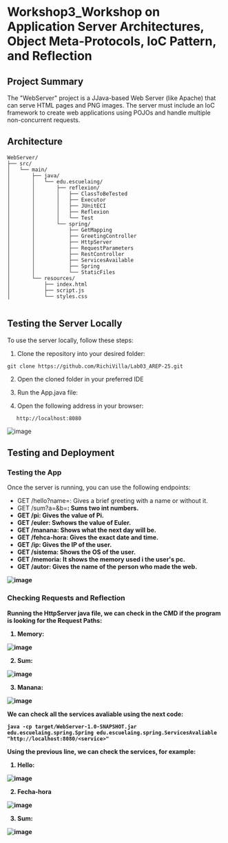 # Workshop3_Workshop on Application Server Architectures, Object Meta-Protocols, IoC Pattern, and Reflection

## Project Summary

The "WebServer" project is a JJava-based Web Server (like Apache) that can serve HTML pages and PNG images. The server must include an IoC framework to create web applications using POJOs and handle multiple non-concurrent requests.

## Architecture
```
WebServer/
├── src/
│   └── main/
│       ├── java/
│       │   └── edu.escuelaing/
│       │       ├── reflexion/
│       │       │   ├── ClassToBeTested
│       │       │   ├── Executor
│       │       │   ├── JUnitECI
│       │       │   ├── Reflexion
│       │       │   └── Test
│       │       └── spring/
│       │           ├── GetMapping
│       │           ├── GreetingController
│       │           ├── HttpServer
│       │           ├── RequestParameters
│       │           ├── RestController
│       │           ├── ServicesAvailable
│       │           ├── Spring
│       │           └── StaticFiles
│       └── resources/
│           ├── index.html
│           ├── script.js
│           └── styles.css


```

## Testing the Server Locally

To use the server locally, follow these steps:

1. Clone the repository into your desired folder:
``` 
git clone https://github.com/RichiVilla/Lab03_AREP-25.git
```

2. Open the cloned folder in your preferred IDE

3. Run the App.java file:
   
4. Open the following address in your browser:
```
   http://localhost:8080
```

![image](https://github.com/user-attachments/assets/91a857ef-4682-4131-9e87-50b080ae6681)



  
## Testing and Deployment

### Testing the App

Once the server is running, you can use the following endpoints:

- GET /hello?name=<name>: Gives a brief greeting with a name or without it.
- GET /sum?a=<a>&b=<b>: Sums two int numbers.
- GET /pi: Gives the value of Pi.
- GET /euler: Swhows the value of Euler.
- GET /manana: Shows what the next day will be.
- GET /fehca-hora: Gives the exact date and time.
- GET /ip: Gives the IP of the user.
- GET /sistema: Shows the OS of the user.
- GET /memoria: It shows the memory used i the user's pc.
- GET /autor: Gives the name of the person who made the web.

![image](https://github.com/user-attachments/assets/b7cb9ed2-8d41-4591-b14f-e385a37c4f63)


### Checking Requests and Reflection
Running the HttpServer java file, we can check in the CMD if the program is looking for the Request Paths:

1. Memory:

![image](https://github.com/user-attachments/assets/2e02053a-3f6c-4758-b986-0bbe6b1fcc99)

2. Sum:

![image](https://github.com/user-attachments/assets/25e1e2ee-ff80-453c-a356-d73da342c7c4)

3. Manana:

![image](https://github.com/user-attachments/assets/d7eabcb0-1d0e-4e96-a41d-dee3f85fb2fc)



We can check all the services avaliable using the next code:

```
java -cp target/WebServer-1.0-SNAPSHOT.jar edu.escuelaing.spring.Spring edu.escuelaing.spring.ServicesAvaliable "http://localhost:8080/<service>"
```

Using the previous line, we can check the services, for example:

1. Hello:
   
![image](https://github.com/user-attachments/assets/3bcb5163-abfb-4a8c-ae2d-ba1edfa317f4)

2. Fecha-hora

![image](https://github.com/user-attachments/assets/42c1ab8e-a413-4cf3-b95a-c2e55259fb1d)

3. Sum:

![image](https://github.com/user-attachments/assets/69622ff7-612f-4a75-8ede-ff5b945de160)


